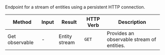 Endpoint for a stream of entities using a persistent HTTP connection.

| Method         | Input | Result        | HTTP Verb | Description                                |
| -------------- | ----- | ------------- | --------- | ------------------------------------------ |
| Get observable | -     | Entity stream | `GET`     | Provides an observable stream of entities. |
